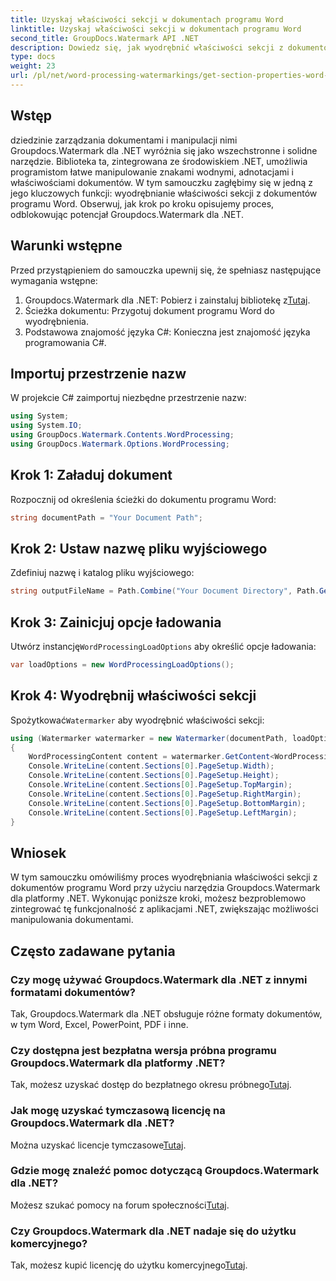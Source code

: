 ```yaml
---
title: Uzyskaj właściwości sekcji w dokumentach programu Word
linktitle: Uzyskaj właściwości sekcji w dokumentach programu Word
second_title: GroupDocs.Watermark API .NET
description: Dowiedz się, jak wyodrębnić właściwości sekcji z dokumentów programu Word za pomocą Groupdocs dla .NET. Zwiększ swoje możliwości manipulowania dokumentami bez wysiłku.
type: docs
weight: 23
url: /pl/net/word-processing-watermarkings/get-section-properties-word-docs/
---
```

## Wstęp
dziedzinie zarządzania dokumentami i manipulacji nimi Groupdocs.Watermark dla .NET wyróżnia się jako wszechstronne i solidne narzędzie. Biblioteka ta, zintegrowana ze środowiskiem .NET, umożliwia programistom łatwe manipulowanie znakami wodnymi, adnotacjami i właściwościami dokumentów. W tym samouczku zagłębimy się w jedną z jego kluczowych funkcji: wyodrębnianie właściwości sekcji z dokumentów programu Word. Obserwuj, jak krok po kroku opisujemy proces, odblokowując potencjał Groupdocs.Watermark dla .NET.
## Warunki wstępne
Przed przystąpieniem do samouczka upewnij się, że spełniasz następujące wymagania wstępne:
1.  Groupdocs.Watermark dla .NET: Pobierz i zainstaluj bibliotekę z[Tutaj](https://releases.groupdocs.com/Watermark/net/).
2. Ścieżka dokumentu: Przygotuj dokument programu Word do wyodrębnienia.
3. Podstawowa znajomość języka C#: Konieczna jest znajomość języka programowania C#.

## Importuj przestrzenie nazw
W projekcie C# zaimportuj niezbędne przestrzenie nazw:
```csharp
using System;
using System.IO;
using GroupDocs.Watermark.Contents.WordProcessing;
using GroupDocs.Watermark.Options.WordProcessing;
```
## Krok 1: Załaduj dokument
Rozpocznij od określenia ścieżki do dokumentu programu Word:
```csharp
string documentPath = "Your Document Path";
```
## Krok 2: Ustaw nazwę pliku wyjściowego
Zdefiniuj nazwę i katalog pliku wyjściowego:
```csharp
string outputFileName = Path.Combine("Your Document Directory", Path.GetFileName(documentPath));
```
## Krok 3: Zainicjuj opcje ładowania
 Utwórz instancję`WordProcessingLoadOptions` aby określić opcje ładowania:
```csharp
var loadOptions = new WordProcessingLoadOptions();
```
## Krok 4: Wyodrębnij właściwości sekcji
 Spożytkować`Watermarker` aby wyodrębnić właściwości sekcji:
```csharp
using (Watermarker watermarker = new Watermarker(documentPath, loadOptions))
{
    WordProcessingContent content = watermarker.GetContent<WordProcessingContent>();
    Console.WriteLine(content.Sections[0].PageSetup.Width);
    Console.WriteLine(content.Sections[0].PageSetup.Height);
    Console.WriteLine(content.Sections[0].PageSetup.TopMargin);
    Console.WriteLine(content.Sections[0].PageSetup.RightMargin);
    Console.WriteLine(content.Sections[0].PageSetup.BottomMargin);
    Console.WriteLine(content.Sections[0].PageSetup.LeftMargin);
}
```

## Wniosek
W tym samouczku omówiliśmy proces wyodrębniania właściwości sekcji z dokumentów programu Word przy użyciu narzędzia Groupdocs.Watermark dla platformy .NET. Wykonując poniższe kroki, możesz bezproblemowo zintegrować tę funkcjonalność z aplikacjami .NET, zwiększając możliwości manipulowania dokumentami.
## Często zadawane pytania
### Czy mogę używać Groupdocs.Watermark dla .NET z innymi formatami dokumentów?
Tak, Groupdocs.Watermark dla .NET obsługuje różne formaty dokumentów, w tym Word, Excel, PowerPoint, PDF i inne.
### Czy dostępna jest bezpłatna wersja próbna programu Groupdocs.Watermark dla platformy .NET?
 Tak, możesz uzyskać dostęp do bezpłatnego okresu próbnego[Tutaj](https://releases.groupdocs.com/).
### Jak mogę uzyskać tymczasową licencję na Groupdocs.Watermark dla .NET?
 Można uzyskać licencje tymczasowe[Tutaj](https://purchase.groupdocs.com/temporary-license/).
### Gdzie mogę znaleźć pomoc dotyczącą Groupdocs.Watermark dla .NET?
 Możesz szukać pomocy na forum społeczności[Tutaj](https://forum.groupdocs.com/c/watermark/19).
### Czy Groupdocs.Watermark dla .NET nadaje się do użytku komercyjnego?
 Tak, możesz kupić licencję do użytku komercyjnego[Tutaj](https://purchase.groupdocs.com/buy).